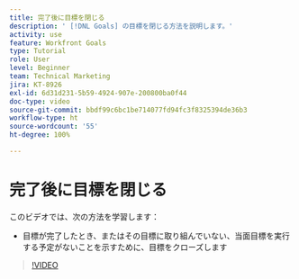 ```yaml
---
title: 完了後に目標を閉じる
description: ' [!DNL Goals] の目標を閉じる方法を説明します。'
activity: use
feature: Workfront Goals
type: Tutorial
role: User
level: Beginner
team: Technical Marketing
jira: KT-8926
exl-id: 6d31d231-5b59-4924-907e-200800ba0f44
doc-type: video
source-git-commit: bbdf99c6bc1be714077fd94fc3f8325394de36b3
workflow-type: ht
source-wordcount: '55'
ht-degree: 100%

---
```


# 完了後に目標を閉じる

このビデオでは、次の方法を学習します：

* 目標が完了したとき、またはその目標に取り組んでいない、当面目標を実行する予定がないことを示すために、目標をクローズします

>[!VIDEO](https://video.tv.adobe.com/v/3415942/?quality=12&learn=on&enablevpops=1&captions=jpn)

